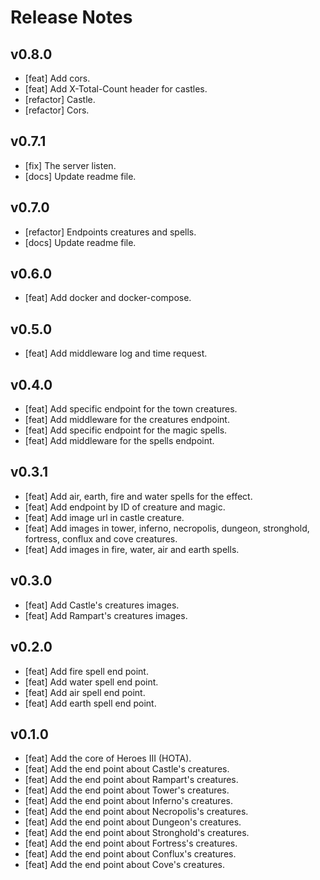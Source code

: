 # Release Notes

## v0.8.0

- [feat] Add cors.
- [feat] Add X-Total-Count header for castles.
- [refactor] Castle.
- [refactor] Cors.

## v0.7.1

- [fix] The server listen.
- [docs] Update readme file.

## v0.7.0

- [refactor] Endpoints creatures and spells.
- [docs] Update readme file.

## v0.6.0

- [feat] Add docker and docker-compose.

## v0.5.0

- [feat] Add middleware log and time request.

## v0.4.0

- [feat] Add specific endpoint for the town creatures.
- [feat] Add middleware for the creatures endpoint.
- [feat] Add specific endpoint for the magic spells.
- [feat] Add middleware for the spells endpoint.

## v0.3.1

- [feat] Add air, earth, fire and water spells for the effect.
- [feat] Add endpoint by ID of creature and magic.
- [feat] Add image url in castle creature.
- [feat] Add images in tower, inferno, necropolis, dungeon, stronghold, fortress,
  conflux and cove creatures.
- [feat] Add images in fire, water, air and earth spells.

## v0.3.0

- [feat] Add Castle's creatures images.
- [feat] Add Rampart's creatures images.

## v0.2.0

- [feat] Add fire spell end point.
- [feat] Add water spell end point.
- [feat] Add air spell end point.
- [feat] Add earth spell end point.

## v0.1.0

- [feat] Add the core of Heroes III (HOTA).
- [feat] Add the end point about Castle's creatures.
- [feat] Add the end point about Rampart's creatures.
- [feat] Add the end point about Tower's creatures.
- [feat] Add the end point about Inferno's creatures.
- [feat] Add the end point about Necropolis's creatures.
- [feat] Add the end point about Dungeon's creatures.
- [feat] Add the end point about Stronghold's creatures.
- [feat] Add the end point about Fortress's creatures.
- [feat] Add the end point about Conflux's creatures.
- [feat] Add the end point about Cove's creatures.
